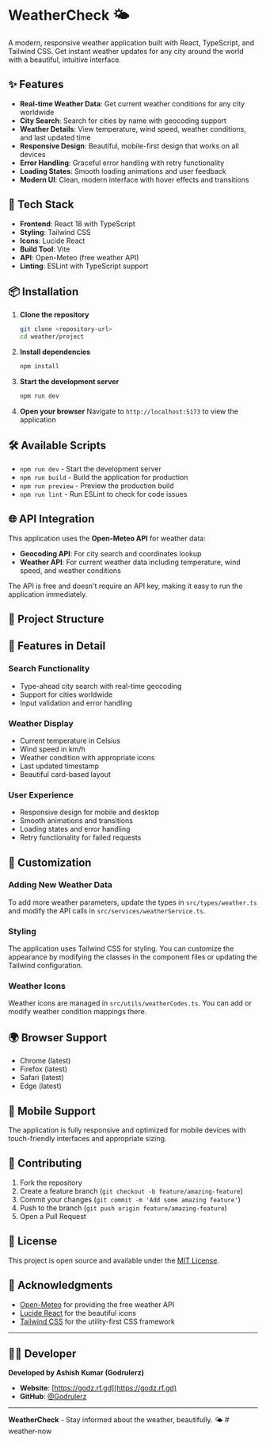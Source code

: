 # WeatherCheck 🌤️

A modern, responsive weather application built with React, TypeScript, and Tailwind CSS. Get instant weather updates for any city around the world with a beautiful, intuitive interface.

## ✨ Features

- **Real-time Weather Data**: Get current weather conditions for any city worldwide
- **City Search**: Search for cities by name with geocoding support
- **Weather Details**: View temperature, wind speed, weather conditions, and last updated time
- **Responsive Design**: Beautiful, mobile-first design that works on all devices
- **Error Handling**: Graceful error handling with retry functionality
- **Loading States**: Smooth loading animations and user feedback
- **Modern UI**: Clean, modern interface with hover effects and transitions

## 🚀 Tech Stack

- **Frontend**: React 18 with TypeScript
- **Styling**: Tailwind CSS
- **Icons**: Lucide React
- **Build Tool**: Vite
- **API**: Open-Meteo (free weather API)
- **Linting**: ESLint with TypeScript support

## 📦 Installation

1. **Clone the repository**
   ```bash
   git clone <repository-url>
   cd weather/project
   ```

2. **Install dependencies**
   ```bash
   npm install
   ```

3. **Start the development server**
   ```bash
   npm run dev
   ```

4. **Open your browser**
   Navigate to `http://localhost:5173` to view the application

## 🛠️ Available Scripts

- `npm run dev` - Start the development server
- `npm run build` - Build the application for production
- `npm run preview` - Preview the production build
- `npm run lint` - Run ESLint to check for code issues

## 🌐 API Integration

This application uses the **Open-Meteo API** for weather data:

- **Geocoding API**: For city search and coordinates lookup
- **Weather API**: For current weather data including temperature, wind speed, and weather conditions

The API is free and doesn't require an API key, making it easy to run the application immediately.

## 📁 Project Structure



## 🎨 Features in Detail

### Search Functionality
- Type-ahead city search with real-time geocoding
- Support for cities worldwide
- Input validation and error handling

### Weather Display
- Current temperature in Celsius
- Wind speed in km/h
- Weather condition with appropriate icons
- Last updated timestamp
- Beautiful card-based layout

### User Experience
- Responsive design for mobile and desktop
- Smooth animations and transitions
- Loading states and error handling
- Retry functionality for failed requests

## 🔧 Customization

### Adding New Weather Data
To add more weather parameters, update the types in `src/types/weather.ts` and modify the API calls in `src/services/weatherService.ts`.

### Styling
The application uses Tailwind CSS for styling. You can customize the appearance by modifying the classes in the component files or updating the Tailwind configuration.

### Weather Icons
Weather icons are managed in `src/utils/weatherCodes.ts`. You can add or modify weather condition mappings there.

## 🌍 Browser Support

- Chrome (latest)
- Firefox (latest)
- Safari (latest)
- Edge (latest)

## 📱 Mobile Support

The application is fully responsive and optimized for mobile devices with touch-friendly interfaces and appropriate sizing.

## 🤝 Contributing

1. Fork the repository
2. Create a feature branch (`git checkout -b feature/amazing-feature`)
3. Commit your changes (`git commit -m 'Add some amazing feature'`)
4. Push to the branch (`git push origin feature/amazing-feature`)
5. Open a Pull Request

## 📄 License

This project is open source and available under the [MIT License](LICENSE).

## 🙏 Acknowledgments

- [Open-Meteo](https://open-meteo.com/) for providing the free weather API
- [Lucide React](https://lucide.dev/) for the beautiful icons
- [Tailwind CSS](https://tailwindcss.com/) for the utility-first CSS framework

---

## 👨‍💻 Developer

**Developed by Ashish Kumar (Godrulerz)**

- **Website**: [https://godz.rf.gd](https://godz.rf.gd)
- **GitHub**: [@Godrulerz](https://github.com/Godrulerz)

---

**WeatherCheck** - Stay informed about the weather, beautifully. 🌤️
#   w e a t h e r - n o w 
 
 